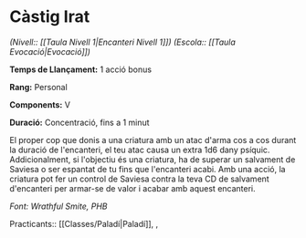# Càstig Irat

*(Nivell:: [[Taula Nivell 1|Encanteri Nivell 1]]) (Escola:: [[Taula Evocació|Evocació]])*

**Temps de Llançament:** 1 acció bonus

**Rang:** Personal

**Components:** V

**Duració:** Concentració, fins a 1 minut

El proper cop que donis a una criatura amb un atac d'arma cos a cos durant la duració de l'encanteri, el teu atac causa un extra 1d6 dany psíquic. Addicionalment, si l'objectiu és una criatura, ha de superar un salvament de Saviesa o ser espantat de tu fins que l'encanteri acabi. Amb una acció, la criatura pot fer un control de Saviesa contra la teva CD de salvament d'encanteri per armar-se de valor i acabar amb aquest encanteri.


*Font: Wrathful Smite, PHB*


Practicants:: [[Classes/Paladí|Paladí]], ,